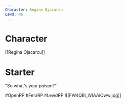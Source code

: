 ```yaml
---
Character: Regina Ojacarcu
Lewd: No
---
```

# Character
[[Regina Ojacarcu]]

# Starter
"So what's your poison?"  

#OpenRP #FeraRP #LewdRP 
![[FW4QBl_WIAAiOww.jpg]]